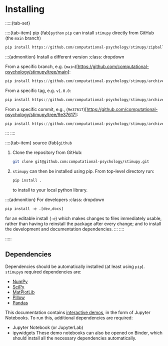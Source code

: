 # Installing

:::::{tab-set}

::::{tab-item} pip {fab}`python`
`pip` can install `stimupy` directly from GitHub (the `main` branch)

```python
pip install https://github.com/computational-psychology/stimupy/zipball/main
```

:::{admonition} Install a different version
    :class: dropdown

From a specific branch, e.g. (`main`)[https://github.com/computational-psychology/stimupy/tree/main]:
```python
pip install https://github.com/computational-psychology/stimupy/archive/refs/heads/main.zip
```

From a specific tag, e.g. `v1.0.0`:
```python
pip install https://github.com/computational-psychology/stimupy/archive/tags/v1.0.0.zip
```

From a specific commit, e.g., (`9e37617`)[https://github.com/computational-psychology/stimupy/tree/9e37617]:
```python
pip install https://github.com/computational-psychology/stimupy/archive/9e37617.zip
```
:::
::::


::::{tab-item} source {fab}`github`

1. Clone the repository from GitHub:

    ```bash
    git clone git@github.com:computational-psychology/stimupy.git
    ```

2. `stimupy` can then be installed using pip.
    From top-level directory run:

    ```python
    pip install .
    ```

    to install to your local python library.

:::{admonition} For developers
    :class: dropdown

```python
pip install -e .[dev,docs]
```

for an editable install (`-e`) which makes changes to files immediately usable,
rather than having to reinstall the package after every change;
and to install the development and documentation dependencies.
:::
::::

:::::


## Dependencies
Dependencies should be automatically installed (at least using `pip`).
`stimupy`s required dependencies are:
- [NumPy](numpy)
- [SciPy](scipy)
- [MatPlotLib](matplotlib)
- [Pillow](pillow)
- [Pandas](pandas)

This documentation contains [interactive demos](../reference/demos),
in the form of Jupyter Notebooks.
To run this, additional dependencies are required:
  - Jupyter Notebook (or JupyterLab)
  - ipywidgets
These demo notebooks can also be opened on Binder,
which should install all the necessary dependencies automatically.